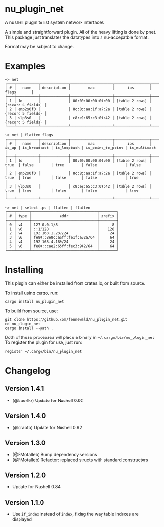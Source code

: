 # nu_plugin_net
A nushell plugin to list system network interfaces

A simple and straightforward plugin. All of the heavy lifting is done by pnet. This package just translates the datatypes into a nu-accepatble format.

Format may be subject to change.

# Examples

```
~> net
╭───┬──────────┬─────────────┬───────────────────┬────────────────┬───────────────────╮
│ # │   name   │ description │        mac        │      ips       │       flags       │
├───┼──────────┼─────────────┼───────────────────┼────────────────┼───────────────────┤
│ 1 │ lo       │             │ 00:00:00:00:00:00 │ [table 2 rows] │ {record 5 fields} │
│ 2 │ enp2s0f0 │             │ 8c:8c:aa:1f:a5:2a │ [table 2 rows] │ {record 5 fields} │
│ 3 │ wlp3s0   │             │ c8:e2:65:c3:09:42 │ [table 2 rows] │ {record 5 fields} │
╰───┴──────────┴─────────────┴───────────────────┴────────────────┴───────────────────╯
```

```
~> net | flatten flags
╭───┬──────────┬─────────────┬───────────────────┬────────────────┬───────┬──────────────┬─────────────┬───────────────────┬──────────────╮
│ # │   name   │ description │        mac        │      ips       │ is_up │ is_broadcast │ is_loopback │ is_point_to_point │ is_multicast │
├───┼──────────┼─────────────┼───────────────────┼────────────────┼───────┼──────────────┼─────────────┼───────────────────┼──────────────┤
│ 1 │ lo       │             │ 00:00:00:00:00:00 │ [table 2 rows] │ true  │ false        │ true        │ false             │ false        │
│ 2 │ enp2s0f0 │             │ 8c:8c:aa:1f:a5:2a │ [table 2 rows] │ true  │ true         │ false       │ false             │ true         │
│ 3 │ wlp3s0   │             │ c8:e2:65:c3:09:42 │ [table 2 rows] │ true  │ true         │ false       │ false             │ true         │
╰───┴──────────┴─────────────┴───────────────────┴────────────────┴───────┴──────────────┴─────────────┴───────────────────┴──────────────╯
```

```
~> net | select ips | flatten | flatten
╭───┬──────┬──────────────────────────────┬────────╮
│ # │ type │             addr             │ prefix │
├───┼──────┼──────────────────────────────┼────────┤
│ 0 │ v4   │ 127.0.0.1/8                  │      8 │
│ 1 │ v6   │ ::1/128                      │    128 │
│ 2 │ v4   │ 192.168.1.232/24             │     24 │
│ 3 │ v6   │ fe80::8e8c:aaff:fe1f:a52a/64 │     64 │
│ 4 │ v4   │ 192.168.4.189/24             │     24 │
│ 5 │ v6   │ fe80::cae2:65ff:fec3:942/64  │     64 │
╰───┴──────┴──────────────────────────────┴────────╯
```

# Installing

This plugin can either be installed from crates.io, or built from source.

To install using cargo, run:
```
cargo install nu_plugin_net
```

To build from source, use:
```
git clone https://github.com/fennewald/nu_plugin_net.git
cd nu_plugin_net
cargo install --path .
```

Both of these processes will place a binary in `~/.cargo/bin/nu_plugin_net`
To register the plugin for use, just run:
```
register ~/.cargo/bin/nu_plugin_net
```

# Changelog

## Version 1.4.1

* (@baerlkr) Update for Nushell 0.93

## Version 1.4.0

* (@oraoto) Update for Nushell 0.92

## Version 1.3.0

* (@FMotalleb) Bump dependency versions
* (@FMotalleb) Refactor: replaced structs with standard constructors

## Version 1.2.0

* Update for Nushell 0.84

## Version 1.1.0

* Use `if_index` instead of `index`, fixing the way table indexes are displayed
